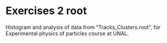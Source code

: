 # Exercises 2 root

Histogram and analysis of data from "Tracks_Clusters.root", for Experimental physics of particles course at UNAL.
